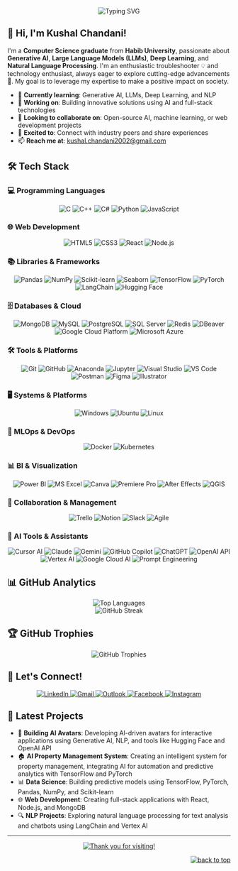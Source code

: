 <div align="center">
  <img src="https://readme-typing-svg.demolab.com?font=Fira+Code&size=22&pause=1000&color=7E3ACE&center=true&vCenter=true&width=600&lines=Computer+Science+Graduate;Generative+AI+Enthusiast;Deep+Learning+Explorer;Passionate+Problem+Solver" alt="Typing SVG" />
</div>

## 👋 Hi, I'm Kushal Chandani!

I'm a **Computer Science graduate** from **Habib University**, passionate about **Generative AI**, **Large Language Models (LLMs)**, **Deep Learning**, and **Natural Language Processing**. I'm an enthusiastic troubleshooter 💡 and technology enthusiast, always eager to explore cutting-edge advancements 🚀. My goal is to leverage my expertise to make a positive impact on society.

- 🌱 **Currently learning**: Generative AI, LLMs, Deep Learning, and NLP
- 🔭 **Working on**: Building innovative solutions using AI and full-stack technologies
- 👯 **Looking to collaborate on**: Open-source AI, machine learning, or web development projects
- 🤝 **Excited to**: Connect with industry peers and share experiences
- 📫 **Reach me at**: [kushal.chandani2002@gmail.com](mailto:kushal.chandani2002@gmail.com)

## 🛠️ Tech Stack

### 💻 Programming Languages
<div align="center">
  <img src="https://img.shields.io/badge/-C-00599C?style=for-the-badge&logo=c&logoColor=white" alt="C" />
  <img src="https://img.shields.io/badge/-C++-00599C?style=for-the-badge&logo=c%2B%2B&logoColor=white" alt="C++" />
  <img src="https://img.shields.io/badge/-C%23-239120?style=for-the-badge&logo=c-sharp&logoColor=white" alt="C#" />
  <img src="https://img.shields.io/badge/-Python-3776AB?style=for-the-badge&logo=python&logoColor=white" alt="Python" />
  <img src="https://img.shields.io/badge/-JavaScript-F7DF1E?style=for-the-badge&logo=javascript&logoColor=black" alt="JavaScript" />
</div>

### 🌐 Web Development
<div align="center">
  <img src="https://img.shields.io/badge/-HTML5-E34F26?style=for-the-badge&logo=html5&logoColor=white" alt="HTML5" />
  <img src="https://img.shields.io/badge/-CSS3-1572B6?style=for-the-badge&logo=css3&logoColor=white" alt="CSS3" />
  <img src="https://img.shields.io/badge/-React-61DAFB?style=for-the-badge&logo=react&logoColor=black" alt="React" />
  <img src="https://img.shields.io/badge/-Node.js-339933?style=for-the-badge&logo=node.js&logoColor=white" alt="Node.js" />
</div>

### 📚 Libraries & Frameworks
<div align="center">
  <img src="https://img.shields.io/badge/-Pandas-150458?style=for-the-badge&logo=pandas&logoColor=white" alt="Pandas" />
  <img src="https://img.shields.io/badge/-NumPy-013243?style=for-the-badge&logo=numpy&logoColor=white" alt="NumPy" />
  <img src="https://img.shields.io/badge/-Scikit--learn-F7931E?style=for-the-badge&logo=scikit-learn&logoColor=white" alt="Scikit-learn" />
  <img src="https://img.shields.io/badge/-Seaborn-3776AB?style=for-the-badge&logo=python&logoColor=white" alt="Seaborn" />
  <img src="https://img.shields.io/badge/-TensorFlow-FF6F00?style=for-the-badge&logo=tensorflow&logoColor=white" alt="TensorFlow" />
  <img src="https://img.shields.io/badge/-PyTorch-EE4C2C?style=for-the-badge&logo=pytorch&logoColor=white" alt="PyTorch" />
  <img src="https://img.shields.io/badge/-LangChain-00A67E?style=for-the-badge&logo=python&logoColor=white" alt="LangChain" />
  <img src="https://img.shields.io/badge/-Hugging%20Face-FFD21E?style=for-the-badge&logo=huggingface&logoColor=black" alt="Hugging Face" />
</div>

### 🗄️ Databases & Cloud
<div align="center">
  <img src="https://img.shields.io/badge/-MongoDB-47A248?style=for-the-badge&logo=mongodb&logoColor=white" alt="MongoDB" />
  <img src="https://img.shields.io/badge/-MySQL-4479A1?style=for-the-badge&logo=mysql&logoColor=white" alt="MySQL" />
  <img src="https://img.shields.io/badge/-PostgreSQL-336791?style=for-the-badge&logo=postgresql&logoColor=white" alt="PostgreSQL" />
  <img src="https://img.shields.io/badge/-SQL%20Server-CC2927?style=for-the-badge&logo=microsoft-sql-server&logoColor=white" alt="SQL Server" />
  <img src="https://img.shields.io/badge/-Redis-DC382D?style=for-the-badge&logo=redis&logoColor=white" alt="Redis" />
  <img src="https://img.shields.io/badge/-DBeaver-382923?style=for-the-badge&logo=dbeaver&logoColor=white" alt="DBeaver" />
  <img src="https://img.shields.io/badge/-Google%20Cloud-4285F4?style=for-the-badge&logo=google-cloud&logoColor=white" alt="Google Cloud Platform" />
  <img src="https://img.shields.io/badge/-Microsoft%20Azure-0078D4?style=for-the-badge&logo=microsoft-azure&logoColor=white" alt="Microsoft Azure" />
</div>

### 🛠️ Tools & Platforms
<div align="center">
  <img src="https://img.shields.io/badge/-Git-F05032?style=for-the-badge&logo=git&logoColor=white" alt="Git" />
  <img src="https://img.shields.io/badge/-GitHub-181717?style=for-the-badge&logo=github&logoColor=white" alt="GitHub" />
  <img src="https://img.shields.io/badge/-Anaconda-44A833?style=for-the-badge&logo=anaconda&logoColor=white" alt="Anaconda" />
  <img src="https://img.shields.io/badge/-Jupyter-F37626?style=for-the-badge&logo=jupyter&logoColor=white" alt="Jupyter" />
  <img src="https://img.shields.io/badge/-Visual%20Studio-5C2D91?style=for-the-badge&logo=visual-studio&logoColor=white" alt="Visual Studio" />
  <img src="https://img.shields.io/badge/-VS%20Code-007ACC?style=for-the-badge&logo=visual-studio-code&logoColor=white" alt="VS Code" />
  <img src="https://img.shields.io/badge/-Postman-FF6C37?style=for-the-badge&logo=postman&logoColor=white" alt="Postman" />
  <img src="https://img.shields.io/badge/-Figma-F24E1E?style=for-the-badge&logo=figma&logoColor=white" alt="Figma" />
  <img src="https://img.shields.io/badge/-Illustrator-FF9A00?style=for-the-badge&logo=adobe-illustrator&logoColor=white" alt="Illustrator" />
</div>

### 🖥️ Systems & Platforms
<div align="center">
  <img src="https://img.shields.io/badge/-Windows-0078D6?style=for-the-badge&logo=windows&logoColor=white" alt="Windows" />
  <img src="https://img.shields.io/badge/-Ubuntu-E95420?style=for-the-badge&logo=ubuntu&logoColor=white" alt="Ubuntu" />
  <img src="https://img.shields.io/badge/-Linux-FCC624?style=for-the-badge&logo=linux&logoColor=black" alt="Linux" />
</div>

### 🔧 MLOps & DevOps
<div align="center">
  <img src="https://img.shields.io/badge/-Docker-2496ED?style=for-the-badge&logo=docker&logoColor=white" alt="Docker" />
  <img src="https://img.shields.io/badge/-Kubernetes-326CE5?style=for-the-badge&logo=kubernetes&logoColor=white" alt="Kubernetes" />
</div>

### 📊 BI & Visualization
<div align="center">
  <img src="https://img.shields.io/badge/-Power%20BI-F2C811?style=for-the-badge&logo=power-bi&logoColor=black" alt="Power BI" />
  <img src="https://img.shields.io/badge/-Microsoft%20Excel-217346?style=for-the-badge&logo=microsoft-excel&logoColor=white" alt="MS Excel" />
  <img src="https://img.shields.io/badge/-Canva-00C4B4?style=for-the-badge&logo=canva&logoColor=white" alt="Canva" />
  <img src="https://img.shields.io/badge/-Premiere%20Pro-9999FF?style=for-the-badge&logo=adobe-premiere-pro&logoColor=white" alt="Premiere Pro" />
  <img src="https://img.shields.io/badge/-After%20Effects-9999FF?style=for-the-badge&logo=adobe-after-effects&logoColor=white" alt="After Effects" />
  <img src="https://img.shields.io/badge/-QGIS-6BA81E?style=for-the-badge&logo=qgis&logoColor=white" alt="QGIS" />
</div>

### 🤝 Collaboration & Management
<div align="center">
  <img src="https://img.shields.io/badge/-Trello-0079BF?style=for-the-badge&logo=trello&logoColor=white" alt="Trello" />
  <img src="https://img.shields.io/badge/-Notion-000000?style=for-the-badge&logo=notion&logoColor=white" alt="Notion" />
  <img src="https://img.shields.io/badge/-Slack-4A154B?style=for-the-badge&logo=slack&logoColor=white" alt="Slack" />
  <img src="https://img.shields.io/badge/-Agile-009688?style=for-the-badge&logo=agile&logoColor=white" alt="Agile" />
</div>

### 🤖 AI Tools & Assistants
<div align="center">
  <img src="https://img.shields.io/badge/-Cursor%20AI-000000?style=for-the-badge&logo=cursor&logoColor=white" alt="Cursor AI" />
  <img src="https://img.shields.io/badge/-Claude-CC785C?style=for-the-badge&logo=anthropic&logoColor=white" alt="Claude" />
  <img src="https://img.shields.io/badge/-Gemini-4285F4?style=for-the-badge&logo=google&logoColor=white" alt="Gemini" />
  <img src="https://img.shields.io/badge/-GitHub%20Copilot-000000?style=for-the-badge&logo=github&logoColor=white" alt="GitHub Copilot" />
  <img src="https://img.shields.io/badge/-ChatGPT-00A67E?style=for-the-badge&logo=openai&logoColor=white" alt="ChatGPT" />
  <img src="https://img.shields.io/badge/-OpenAI%20API-00A67E?style=for-the-badge&logo=openai&logoColor=white" alt="OpenAI API" />
  <img src="https://img.shields.io/badge/-Vertex%20AI-4285F4?style=for-the-badge&logo=google-cloud&logoColor=white" alt="Vertex AI" />
  <img src="https://img.shields.io/badge/-Google%20Cloud%20AI-4285F4?style=for-the-badge&logo=google-cloud&logoColor=white" alt="Google Cloud AI" />
  <img src="https://img.shields.io/badge/-Prompt%20Engineering-7E3ACE?style=for-the-badge&logo=code&logoColor=white" alt="Prompt Engineering" />
</div>

## 📊 GitHub Analytics
<div align="center">
  <img src="https://github-readme-stats.vercel.app/api/top-langs/?username=kushal-chandani&layout=compact&theme=midnight-purple&langs_count=8&card_width=495" alt="Top Languages" />
</div>

<div align="center">
  <img src="http://github-readme-streak-stats.herokuapp.com?user=kushal-chandani&theme=midnight-purple&border=7f3ace&ring=80ff00&fire=80ff00" alt="GitHub Streak" />
</div>

## 🏆 GitHub Trophies
<div align="center">
  <img src="https://github-profile-trophy.vercel.app/?username=kushal-chandani&theme=discord&no-frame=true&no-bg=false&margin-w=4&row=1" alt="GitHub Trophies" />
</div>

## 💼 Let's Connect!
<div align="center">
  <a href="https://www.linkedin.com/in/kushal-chandani-0a9b261a6/">
    <img src="https://img.shields.io/badge/LinkedIn-kushalchandani-0A66C2?style=for-the-badge&logo=linkedin&logoColor=white" alt="LinkedIn" />
  </a>
  <a href="mailto:kushal.chandani2002@gmail.com">
    <img src="https://img.shields.io/badge/Email-kushal.chandani2002@gmail.com-D14836?style=for-the-badge&logo=gmail&logoColor=white" alt="Gmail" />
  </a>
  <a href="mailto:kc07535@alumni.habib.edu.pk">
    <img src="https://img.shields.io/badge/Email-kc07535@alumni.habib.edu.pk-0078D4?style=for-the-badge&logo=microsoft-outlook&logoColor=white" alt="Outlook" />
  </a>
  <a href="https://www.facebook.com/kushal.chandani/">
    <img src="https://img.shields.io/badge/Facebook-kushal.chandani-1877F2?style=for-the-badge&logo=facebook&logoColor=white" alt="Facebook" />
  </a>
  <a href="https://www.instagram.com/kushal_chandani1/">
    <img src="https://img.shields.io/badge/Instagram-kushal_chandani1-E4405F?style=for-the-badge&logo=instagram&logoColor=white" alt="Instagram" />
  </a>
</div>

## 📝 Latest Projects
- 🤖 **Building AI Avatars**: Developing AI-driven avatars for interactive applications using Generative AI, NLP, and tools like Hugging Face and OpenAI API
- 🏠 **AI Property Management System**: Creating an intelligent system for property management, integrating AI for automation and predictive analytics with TensorFlow and PyTorch
- 📊 **Data Science**: Building predictive models using TensorFlow, PyTorch, Pandas, NumPy, and Scikit-learn
- 🌐 **Web Development**: Creating full-stack applications with React, Node.js, and MongoDB
- 🔍 **NLP Projects**: Exploring natural language processing for text analysis and chatbots using LangChain and Vertex AI

---

<div align="center">
  <a href="https://git.io/typing-svg">
    <img src="https://readme-typing-svg.demolab.com?font=Roboto+Slab&size=24&pause=1000&color=7E3ACE&center=true&vCenter=true&width=435&lines=Thanks+for+visiting!;Let's+build+innovative+solutions+together!;Happy+coding!" alt="Thank you for visiting!" />
  </a>
</div>

<p align="right"><a href="#top"><img src="https://img.shields.io/static/v1?label&message=back+to+top&color=7E3ACE&style=flat&logo" alt="back to top" /></a></p>
